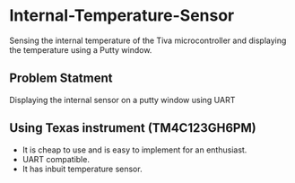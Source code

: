 # Internal-Temperature-Sensor
Sensing the internal temperature of the Tiva microcontroller and displaying the temperature using a Putty window.
## Problem Statment
Displaying the internal sensor on a putty window using UART
## Using Texas instrument (TM4C123GH6PM)
- It is cheap to use and is easy to implement for an enthusiast. 
- UART compatible.
- It has inbuit temperature sensor.
